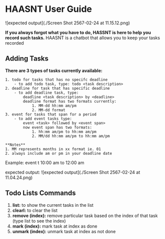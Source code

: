 # HAASNT User Guide

![expected output](./Screen Shot 2567-02-24 at 11.15.12.png)

**If you always forgot what you have to do, HASSNT is here to help you record such tasks.**
HAASNT is a chatbot that allows you to keep your tasks recorded
## Adding Tasks
**There are 3 types of tasks currently available:** 

    1. todo for tasks that has no specifc deadline
        - to add todo task, type: todo <task description>
    2. deadline for task that has specific deadline
        - to add deadline task, type: 
            deadline <task description> by <deadline> 
            deadline format has two formats currently:
                1. MM-dd hh:mm am/pm 
                2. MM-dd format
    3. event for tasks that span for a period
        - to add event tasks type:
            event <task> followed by <event span>
            now event span has two formats:
                1. hh:mm am/pm to hh:mm am/pm
                2. MM/dd hh:mm am/pm to hh:mm am/pm

    **Notes**
    1. MM represents months in xx format ie. 01
    2. always include am or pm in your deadline date


Example: event t 10:00 am to 12:00 am

expected output:
![expected output](./Screen Shot 2567-02-24 at 11.04.24.png)

## Todo Lists Commands

1. **list:** to show the current tasks in the list
2. **clearl:** to clear the list
3. **remove (index):** remove particular task based on the index of that task (type list to see the index)
4. **mark (index):** mark task at index as done
5. **unmark (index):** unmark task at index as not done

